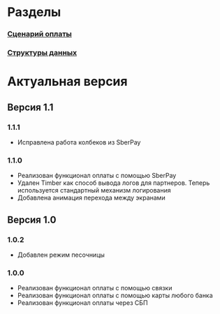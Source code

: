 # Разделы 
### [Сценарий оплаты](https://sdkpay.github.io/EcomSdkDoc/Integration)
### [Структуры данных](https://sdkpay.github.io/EcomSdkDoc/data-structures)

# Актуальная версия

## Версия 1.1

### 1.1.1
- Исправлена работа колбеков из SberPay

### 1.1.0
- Реализован функционал оплаты с помощью SberPay
- Удален Timber как способ вывода логов для партнеров. Теперь используется стандартный механизм логирования
- Добавлена анимация перехода между экранами

## Версия 1.0

### 1.0.2
- Добавлен режим песочницы

### 1.0.0
- Реализован функционал оплаты с помощью связки
- Реализован функционал оплаты с помощью карты любого банка
- Реализован функционал оплаты через СБП
